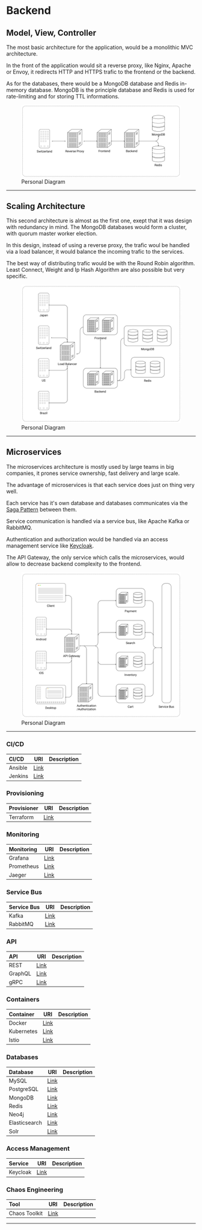 # Backend

## Model, View, Controller

The most basic architecture for the application, would be a monolithic MVC architecture.

In the front of the application would sit a reverse proxy, like Nginx, Apache or Envoy, it redirects HTTP and HTTPS trafic to the frontend or the backend.

As for the databases, there would be a MongoDB database and Redis in-memory database. MongoDB is the principle database and Redis is used for rate-limiting and for storing TTL informations.

<figure>
  <img src="../../images/MVC.png" alt="MVC architecture"/>
  <figcaption>Personal Diagram</figcaption>
</figure>

<hr/>

## Scaling Architecture

This second architecture is almost as the first one, exept that it was design with redundancy in mind. The MongoDB databases would form a cluster, with quorum master worker election.

In this design, instead of using a reverse proxy, the trafic woul be handled via a load balancer, it would balance the incoming trafic to the services.

The best way of distributing trafic would be with the Round Robin algorithm. Least Connect, Weight and Ip Hash Algorithm are also possible but very specific.

<figure>
  <img src="../../images/ScallingInfrastructure.png" alt="scaling architecture"/>
  <figcaption>Personal Diagram</figcaption>
</figure>

<hr/>

## Microservices

The microservices architecture is mostly used by large teams in big companies, it prones service ownership, fast delivery and large scale.

The advantage of microservices is that each service does just on thing very well.

Each service has it's own database and databases communicates via the [Saga Pattern](https://www.youtube.com/watch?v=xDuwrtwYHu8&ab_channel=GOTOConferences) between them.

Service communication is handled via a service bus, like Apache Kafka or RabbitMQ.

Authentication and authorization would be handled via an access management service like [Keycloak](https://www.keycloak.org/).

The API Gateway, the only service which calls the microservices, would allow to decrease backend complexity to the frontend.

<figure>
  <img src="../../images/Microservices.png" alt="microservices architecture"/>
  <figcaption>Personal Diagram</figcaption>
</figure>

<hr/>

### CI/CD

| CI/CD   |                URI                | Description |
| :------ | :-------------------------------: | :---------- |
| Ansible | [Link](https://docs.ansible.com/) |             |
| Jenkins |  [Link](https://www.jenkins.io/)  |             |

### Provisioning

| Provisioner |                URI                | Description |
| :---------- | :-------------------------------: | :---------- |
| Terraform   | [Link](https://www.terraform.io/) |             |

### Monitoring

| Monitoring |                  URI                  | Description |
| :--------- | :-----------------------------------: | :---------- |
| Grafana    |     [Link](https://grafana.com/)      |             |
| Prometheus |    [Link](https://prometheus.io/)     |             |
| Jaeger     | [Link](https://www.jaegertracing.io/) |             |

### Service Bus

| Service Bus |                URI                | Description |
| :---------- | :-------------------------------: | :---------- |
| Kafka       | [Link](https://kafka.apache.org/) |             |
| RabbitMQ    | [Link](https://www.rabbitmq.com/) |             |

### API

| API     |                                  URI                                  | Description |
| :------ | :-------------------------------------------------------------------: | :---------- |
| REST    | [Link](https://en.wikipedia.org/wiki/Representational_state_transfer) |             |
| GraphQL |                     [Link](https://graphql.org/)                      |             |
| gRPC    |                       [Link](https://grpc.io/)                        |             |

### Containers

| Container  |               URI               | Description |
| :--------- | :-----------------------------: | :---------- |
| Docker     | [Link](https://www.docker.com/) |             |
| Kubernetes | [Link](https://kubernetes.io/)  |             |
| Istio      |    [Link](https://istio.io/)    |             |

### Databases

| Database      |                    URI                     | Description |
| :------------ | :----------------------------------------: | :---------- |
| MySQL         |       [Link](https://www.mysql.com/)       |             |
| PostgreSQL    |    [Link](https://www.postgresql.org/)     |             |
| MongoDB       |     [Link](https://www.mongodb.com/2)      |             |
| Redis         |         [Link](https://redis.io/)          |             |
| Neo4j         |         [Link](https://neo4j.com/)         |             |
| Elasticsearch |      [Link](https://www.elastic.co/)       |             |
| Solr          | [Link](https://solr.apache.org/index.html) |             |

### Access Management

| Service  |                URI                | Description |
| :------- | :-------------------------------: | :---------- |
| Keycloak | [Link](https://www.keycloak.org/) |             |

### Chaos Engineering

| Tool          |                URI                | Description |
| :------------ | :-------------------------------: | :---------- |
| Chaos Toolkit | [Link](https://chaostoolkit.org/) |             |

<hr/>
